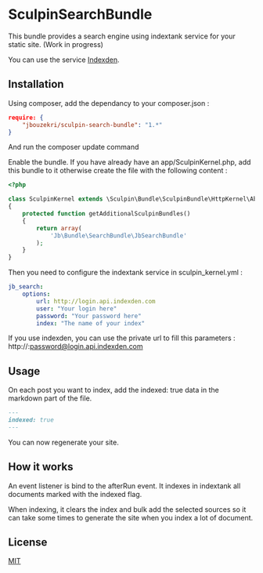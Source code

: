 SculpinSearchBundle
=====================

This bundle provides a search engine using indextank service for your static site.
(Work in progress)

You can use the service [Indexden](http://indexden.com/).

Installation
------------

Using composer, add the dependancy to your composer.json :

``` json
require: {
    "jbouzekri/sculpin-search-bundle": "1.*"
}
```

And run the composer update command

Enable the bundle. If you have already have an app/SculpinKernel.php, add this bundle to it otherwise create the file with the following content :

``` php
<?php

class SculpinKernel extends \Sculpin\Bundle\SculpinBundle\HttpKernel\AbstractKernel
{
    protected function getAdditionalSculpinBundles()
    {
        return array(
            'Jb\Bundle\SearchBundle\JbSearchBundle'
        );
    }
}
```

Then you need to configure the indextank service in sculpin_kernel.yml :

``` yml
jb_search:
    options:
        url: http://login.api.indexden.com
        user: "Your login here"
        password: "Your password here"
        index: "The name of your index"
```

If you use indexden, you can use the private url to fill this parameters : http://:password@login.api.indexden.com

Usage
-----

On each post you want to index, add the indexed: true data in the markdown part of the file.

``` md
---
indexed: true
---
```

You can now regenerate your site.

How it works
------------

An event listener is bind to the afterRun event. It indexes in indextank all documents marked with the indexed flag.

When indexing, it clears the index and bulk add the selected sources so it can take some times to generate the site when you index a lot of document.

License
-------

[MIT](LICENSE)
